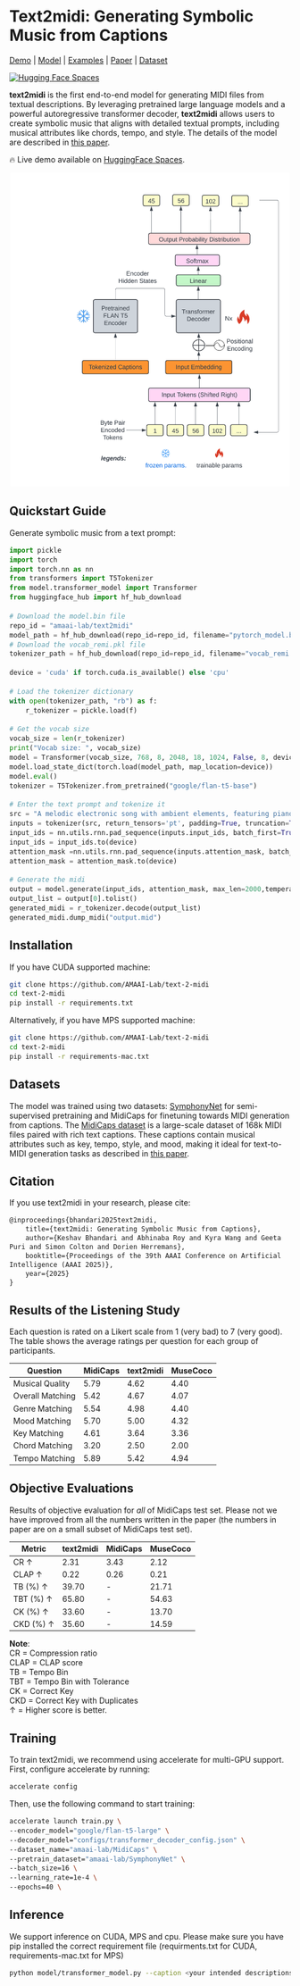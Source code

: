 # Text2midi: Generating Symbolic Music from Captions

[Demo](https://huggingface.co/spaces/amaai-lab/text2midi) | [Model](https://huggingface.co/amaai-lab/text2midi) | [Examples](https://aaaisubmission25.github.io/text2midi/) | [Paper](https://arxiv.org/abs/2412.16526) | [Dataset](https://huggingface.co/datasets/amaai-lab/MidiCaps)

[![Hugging Face Spaces](https://img.shields.io/badge/%F0%9F%A4%97%20Hugging%20Face-Spaces-blue)](https://huggingface.co/spaces/amaai-lab/text2midi)
</div>

**text2midi** is the first end-to-end model for generating MIDI files from textual descriptions. By leveraging pretrained large language models and a powerful autoregressive transformer decoder, **text2midi** allows users to create symbolic music that aligns with detailed textual prompts, including musical attributes like chords, tempo, and style. The details of the model are described in [this paper](https://arxiv.org/abs/2412.16526). 

🔥 Live demo available on [HuggingFace Spaces](https://huggingface.co/spaces/amaai-lab/text2midi).

<div align="center">
  <img src="text2midi_architecture.jpg" width="500"/>
</div>

## Quickstart Guide

Generate symbolic music from a text prompt:

```python
import pickle
import torch
import torch.nn as nn
from transformers import T5Tokenizer
from model.transformer_model import Transformer
from huggingface_hub import hf_hub_download

# Download the model.bin file
repo_id = "amaai-lab/text2midi"
model_path = hf_hub_download(repo_id=repo_id, filename="pytorch_model.bin")
# Download the vocab_remi.pkl file
tokenizer_path = hf_hub_download(repo_id=repo_id, filename="vocab_remi.pkl")

device = 'cuda' if torch.cuda.is_available() else 'cpu'

# Load the tokenizer dictionary
with open(tokenizer_path, "rb") as f:
    r_tokenizer = pickle.load(f)

# Get the vocab size
vocab_size = len(r_tokenizer)
print("Vocab size: ", vocab_size)
model = Transformer(vocab_size, 768, 8, 2048, 18, 1024, False, 8, device=device)
model.load_state_dict(torch.load(model_path, map_location=device))
model.eval()
tokenizer = T5Tokenizer.from_pretrained("google/flan-t5-base")

# Enter the text prompt and tokenize it
src = "A melodic electronic song with ambient elements, featuring piano, acoustic guitar, alto saxophone, string ensemble, and electric bass. Set in G minor with a 4/4 time signature, it moves at a lively Presto tempo. The composition evokes a blend of relaxation and darkness, with hints of happiness and a meditative quality."
inputs = tokenizer(src, return_tensors='pt', padding=True, truncation=True)
input_ids = nn.utils.rnn.pad_sequence(inputs.input_ids, batch_first=True, padding_value=0)
input_ids = input_ids.to(device)
attention_mask =nn.utils.rnn.pad_sequence(inputs.attention_mask, batch_first=True, padding_value=0) 
attention_mask = attention_mask.to(device)

# Generate the midi
output = model.generate(input_ids, attention_mask, max_len=2000,temperature = 1.0)
output_list = output[0].tolist()
generated_midi = r_tokenizer.decode(output_list)
generated_midi.dump_midi("output.mid")
```

## Installation

If you have CUDA supported machine:
```bash
git clone https://github.com/AMAAI-Lab/text-2-midi
cd text-2-midi
pip install -r requirements.txt
```
Alternatively, if you have MPS supported machine:
```bash
git clone https://github.com/AMAAI-Lab/text-2-midi
cd text-2-midi
pip install -r requirements-mac.txt
```

## Datasets

The model was trained using two datasets: [SymphonyNet](https://symphonynet.github.io/) for semi-supervised pretraining and MidiCaps for finetuning towards MIDI generation from captions. 
The [MidiCaps dataset](https://huggingface.co/datasets/amaai-lab/MidiCaps) is a large-scale dataset of 168k MIDI files paired with rich text captions. These captions contain musical attributes such as key, tempo, style, and mood, making it ideal for text-to-MIDI generation tasks as described in [this paper](https://arxiv.org/abs/2406.02255). 


## Citation
If you use text2midi in your research, please cite:
```
@inproceedings{bhandari2025text2midi,
    title={text2midi: Generating Symbolic Music from Captions}, 
    author={Keshav Bhandari and Abhinaba Roy and Kyra Wang and Geeta Puri and Simon Colton and Dorien Herremans},
    booktitle={Proceedings of the 39th AAAI Conference on Artificial Intelligence (AAAI 2025)},
    year={2025}
}
```

## Results of the Listening Study

Each question is rated on a Likert scale from 1 (very bad) to 7 (very good). The table shows the average ratings per question for each group of participants.

| Question            | MidiCaps | text2midi | MuseCoco |
|---------------------|----------|-----------|----------|
| Musical Quality     | 5.79     | 4.62      | 4.40     |
| Overall Matching    | 5.42     | 4.67      | 4.07     |
| Genre Matching      | 5.54     | 4.98      | 4.40     |
| Mood Matching       | 5.70     | 5.00      | 4.32     |
| Key Matching        | 4.61     | 3.64      | 3.36     |
| Chord Matching      | 3.20     | 2.50      | 2.00     |
| Tempo Matching      | 5.89     | 5.42      | 4.94     |


## Objective Evaluations
Results of objective evaluation for *all* of MidiCaps test set. Please not we have improved from all the numbers written in the paper (the numbers in paper are on a small subset of MidiCaps test set). 

| Metric              | text2midi | MidiCaps | MuseCoco |
|---------------------|-----------|----------|----------|
| CR ↑               | 2.31      | 3.43     | 2.12     |
| CLAP ↑             | 0.22      | 0.26     | 0.21     |
| TB (%) ↑           | 39.70     | -        | 21.71    |
| TBT (%) ↑          | 65.80     | -        | 54.63    |
| CK (%) ↑           | 33.60     | -        | 13.70    |
| CKD (%) ↑          | 35.60     | -        | 14.59    |

**Note**:  
CR = Compression ratio  
CLAP = CLAP score  
TB = Tempo Bin  
TBT = Tempo Bin with Tolerance  
CK = Correct Key  
CKD = Correct Key with Duplicates  
↑ = Higher score is better.

## Training
To train text2midi, we recommend using accelerate for multi-GPU support. First, configure accelerate by running:
```bash
accelerate config
```

Then, use the following command to start training:
```bash
accelerate launch train.py \
--encoder_model="google/flan-t5-large" \
--decoder_model="configs/transformer_decoder_config.json" \
--dataset_name="amaai-lab/MidiCaps" \
--pretrain_dataset="amaai-lab/SymphonyNet" \
--batch_size=16 \
--learning_rate=1e-4 \
--epochs=40 \
```

## Inference
We support inference on CUDA, MPS and cpu. Please make sure you have pip installed the correct requirement file (requirments.txt for CUDA, requirements-mac.txt for MPS)
```bash
python model/transformer_model.py --caption <your intended descriptions>
```


